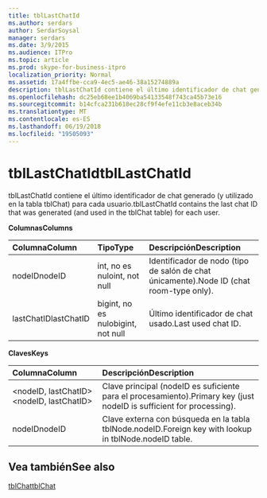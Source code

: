 ```yaml
---
title: tblLastChatId
ms.author: serdars
author: SerdarSoysal
manager: serdars
ms.date: 3/9/2015
ms.audience: ITPro
ms.topic: article
ms.prod: skype-for-business-itpro
localization_priority: Normal
ms.assetid: 17a4ffbe-cca9-4ec5-ae46-38a15274889a
description: tblLastChatId contiene el último identificador de chat generado (y utilizado en la tabla tblChat) para cada usuario.
ms.openlocfilehash: dc25eb68ee1b4069ba54133548f743ca45b73e16
ms.sourcegitcommit: b14cfca231b618ec28cf9f4efe11cb3e8aceb34b
ms.translationtype: MT
ms.contentlocale: es-ES
ms.lasthandoff: 06/19/2018
ms.locfileid: "19505093"
---
```

# <a name="tbllastchatid"></a><span data-ttu-id="5247d-103">tblLastChatId</span><span class="sxs-lookup"><span data-stu-id="5247d-103">tblLastChatId</span></span>
 
<span data-ttu-id="5247d-104">tblLastChatId contiene el último identificador de chat generado (y utilizado en la tabla tblChat) para cada usuario.</span><span class="sxs-lookup"><span data-stu-id="5247d-104">tblLastChatId contains the last chat ID that was generated (and used in the tblChat table) for each user.</span></span>
  
<span data-ttu-id="5247d-105">**Columnas**</span><span class="sxs-lookup"><span data-stu-id="5247d-105">**Columns**</span></span>

|<span data-ttu-id="5247d-106">**Columna**</span><span class="sxs-lookup"><span data-stu-id="5247d-106">**Column**</span></span>|<span data-ttu-id="5247d-107">**Tipo**</span><span class="sxs-lookup"><span data-stu-id="5247d-107">**Type**</span></span>|<span data-ttu-id="5247d-108">**Descripción**</span><span class="sxs-lookup"><span data-stu-id="5247d-108">**Description**</span></span>|
|:-----|:-----|:-----|
|<span data-ttu-id="5247d-109">nodeID</span><span class="sxs-lookup"><span data-stu-id="5247d-109">nodeID</span></span>  <br/> |<span data-ttu-id="5247d-110">int, no es nulo</span><span class="sxs-lookup"><span data-stu-id="5247d-110">int, not null</span></span>  <br/> |<span data-ttu-id="5247d-111">Identificador de nodo (tipo de salón de chat únicamente).</span><span class="sxs-lookup"><span data-stu-id="5247d-111">Node ID (chat room-type only).</span></span>  <br/> |
|<span data-ttu-id="5247d-112">lastChatID</span><span class="sxs-lookup"><span data-stu-id="5247d-112">lastChatID</span></span>  <br/> |<span data-ttu-id="5247d-113">bigint, no es nulo</span><span class="sxs-lookup"><span data-stu-id="5247d-113">bigint, not null</span></span>  <br/> |<span data-ttu-id="5247d-114">Último identificador de chat usado.</span><span class="sxs-lookup"><span data-stu-id="5247d-114">Last used chat ID.</span></span>  <br/> |
   
<span data-ttu-id="5247d-115">**Claves**</span><span class="sxs-lookup"><span data-stu-id="5247d-115">**Keys**</span></span>

|<span data-ttu-id="5247d-116">**Columna**</span><span class="sxs-lookup"><span data-stu-id="5247d-116">**Column**</span></span>|<span data-ttu-id="5247d-117">**Descripción**</span><span class="sxs-lookup"><span data-stu-id="5247d-117">**Description**</span></span>|
|:-----|:-----|
|<span data-ttu-id="5247d-118">\<nodeID, lastChatID\></span><span class="sxs-lookup"><span data-stu-id="5247d-118">\<nodeID, lastChatID\></span></span>  <br/> |<span data-ttu-id="5247d-119">Clave principal (nodeID es suficiente para el procesamiento).</span><span class="sxs-lookup"><span data-stu-id="5247d-119">Primary key (just nodeID is sufficient for processing).</span></span>  <br/> |
|<span data-ttu-id="5247d-120">nodeID</span><span class="sxs-lookup"><span data-stu-id="5247d-120">nodeID</span></span>  <br/> |<span data-ttu-id="5247d-121">Clave externa con búsqueda en la tabla tblNode.nodeID.</span><span class="sxs-lookup"><span data-stu-id="5247d-121">Foreign key with lookup in tblNode.nodeID table.</span></span>  <br/> |
   
## <a name="see-also"></a><span data-ttu-id="5247d-122">Vea también</span><span class="sxs-lookup"><span data-stu-id="5247d-122">See also</span></span>

[<span data-ttu-id="5247d-123">tblChat</span><span class="sxs-lookup"><span data-stu-id="5247d-123">tblChat</span></span>](tblchat.md)